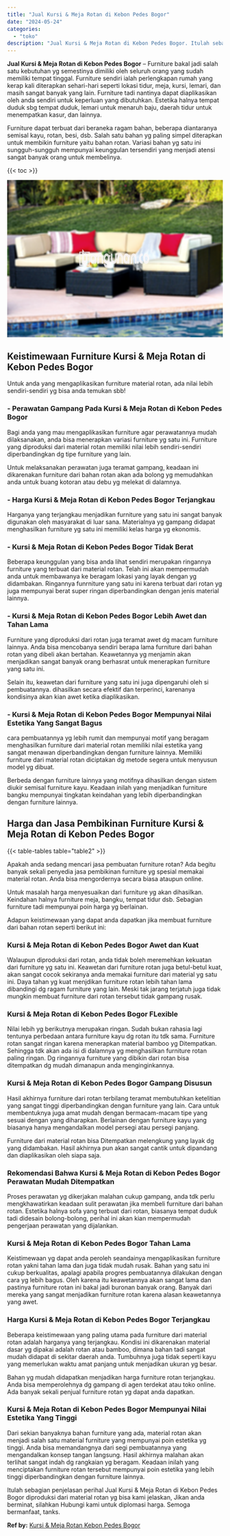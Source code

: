 ```yaml
---
title: "Jual Kursi & Meja Rotan di Kebon Pedes Bogor"
date: "2024-05-24"
categories: 
  - "toko"
description: "Jual Kursi & Meja Rotan di Kebon Pedes Bogor. Itulah sebagian penjelasan perihal Jual Kursi & Meja Rotan di Kebon Pedes Bogor diproduksi dari material rotan..."
---
```


**Jual Kursi & Meja Rotan di Kebon Pedes Bogor** – Furniture bakal jadi salah satu kebutuhan yg semestinya dimiliki oleh seluruh orang yang sudah memiliki tempat tinggal. Furniture sendiri ialah perlengkapan rumah yang kerap kali diterapkan sehari-hari seperti lokasi tidur, meja, kursi, lemari, dan masih sangat banyak yang lain. Furniture tadi nantinya dapat diaplikasikan oleh anda sendiri untuk keperluan yang dibutuhkan. Estetika halnya tempat duduk sbg tempat duduk, lemari untuk menaruh baju, daerah tidur untuk menempatkan kasur, dan lainnya.

Furniture dapat terbuat dari beraneka ragam bahan, beberapa diantaranya semisal kayu, rotan, besi, dsb. Salah satu bahan yg paling simpel diterapkan untuk membikin furniture yaitu bahan rotan. Variasi bahan yg satu ini sungguh-sungguh mempunyai keunggulan tersendiri yang menjadi atensi sangat banyak orang untuk membelinya.

{{< toc >}}

![Jual Kursi & Meja Rotan di Kebon Pedes Bogor](/images/kursi-meja-rotan-murah30.png)

## Keistimewaan Furniture Kursi & Meja Rotan di Kebon Pedes Bogor

Untuk anda yang mengaplikasikan furniture material rotan, ada nilai lebih sendiri-sendiri yg bisa anda temukan sbb!

### \- Perawatan Gampang Pada Kursi & Meja Rotan di Kebon Pedes Bogor

Bagi anda yang mau mengaplikasikan furniture agar perawatannya mudah dilaksanakan, anda bisa menerapkan variasi furniture yg satu ini. Furniture yang diproduksi dari material rotan memiliki nilai lebih sendiri-sendiri diperbandingkan dg tipe furniture yang lain.

Untuk melaksanakan perawatan juga teramat gampang, keadaan ini dikarenakan furniture dari bahan rotan akan ada bolong yg memudahkan anda untuk buang kotoran atau debu yg melekat di dalamnya.

### \- Harga Kursi & Meja Rotan di Kebon Pedes Bogor Terjangkau

Harganya yang terjangkau menjadikan furniture yang satu ini sangat banyak digunakan oleh masyarakat di luar sana. Materialnya yg gampang didapat menghasilkan furniture yg satu ini memiliki kelas harga yg ekonomis.

### \- Kursi & Meja Rotan di Kebon Pedes Bogor Tidak Berat

Beberapa keunggulan yang bisa anda lihat sendiri merupakan ringannya furniture yang terbuat dari material rotan. Telah ini akan mempermudah anda untuk membawanya ke beragam lokasi yang layak dengan yg didambakan. Ringannya funrniture yang satu ini karena terbuat dari rotan yg juga mempunyai berat super ringan diperbandingkan dengan jenis material lainnya.

### \- Kursi & Meja Rotan di Kebon Pedes Bogor Lebih Awet dan Tahan Lama

Furniture yang diproduksi dari rotan juga teramat awet dg macam furniture lainnya. Anda bisa mencobanya sendiri berapa lama furniture dari bahan rotan yang dibeli akan bertahan. Keawetannya yg menjamin akan menjadikan sangat banyak orang berhasrat untuk menerapkan furniture yang satu ini.

Selain itu, keawetan dari furniture yang satu ini juga dipengaruhi oleh si pembuatannya. dihasilkan secara efektif dan terperinci, karenanya kondisinya akan kian awet ketika diaplikasikan.

### \- Kursi & Meja Rotan di Kebon Pedes Bogor Mempunyai Nilai Estetika Yang Sangat Bagus

cara pembuatannya yg lebih rumit dan mempunyai motif yang beragam menghasilkan furniture dari material rotan memiliki nilai estetika yang sangat menawan diperbandingkan dengan furniture lainnya. Memiliki furniture dari material rotan diciptakan dg metode segera untuk menyusun model yg dibuat.

Berbeda dengan furniture lainnya yang motifnya dihasilkan dengan sistem diukir semisal furniture kayu. Keadaan inilah yang menjadikan furniture bangku mempunyai tingkatan keindahan yang lebih diperbandingkan dengan furniture lainnya.

## Harga dan Jasa Pembikinan Furniture Kursi & Meja Rotan di Kebon Pedes Bogor

{{< table-tables table="table2" >}}

Apakah anda sedang mencari jasa pembuatan furniture rotan? Ada begitu banyak sekali penyedia jasa pembikinan furniture yg spesial memakai material rotan. Anda bisa mengordernya secara biasa ataupun online.

Untuk masalah harga menyesuaikan dari furniture yg akan dihasilkan. Keindahan halnya furniture meja, bangku, tempat tidur dsb. Sebagian furniture tadi mempunyai poin harga yg berlainan.

Adapun keistimewaan yang dapat anda dapatkan jika membuat furniture dari bahan rotan seperti berikut ini:

### Kursi & Meja Rotan di Kebon Pedes Bogor Awet dan Kuat

Walaupun diproduksi dari rotan, anda tidak boleh meremehkan kekuatan dari furniture yg satu ini. Keawetan dari furniture rotan juga betul-betul kuat, akan sangat cocok sekiranya anda memakai furniture dari material yg satu ini. Daya tahan yg kuat menjdikan furniture rotan lebih tahan lama dibandingi dg ragam furniture yang lain. Meski tak jarang terjatuh juga tidak mungkin membuat furniture dari rotan tersebut tidak gampang rusak.

### Kursi & Meja Rotan di Kebon Pedes Bogor FLexible

Nilai lebih yg berikutnya merupakan ringan. Sudah bukan rahasia lagi tentunya perbedaan antara furniture kayu dg rotan itu tdk sama. Furniture rotan sangat ringan karena menerapkan material bamboo yg Ditempatkan. Sehingga tdk akan ada isi di dalamnya yg menghasilkan furniture rotan paling ringan. Dg ringannya furniture yang dibikin dari rotan bisa ditempatkan dg mudah dimanapun anda menginginkannya.

### Kursi & Meja Rotan di Kebon Pedes Bogor Gampang Disusun

Hasil akhirnya furniture dari rotan terbilang teramat membutuhkan ketelitian yang sangat tinggi diperbandingkan dengan furniture yang lain. Cara untuk membentuknya juga amat mudah dengan bermacam-macam tipe yang sesuai dengan yang diharapkan. Berlainan dengan furniture kayu yang biasanya hanya mengandalkan model persegi atau persegi panjang.

Furniture dari material rotan bisa Ditempatkan melengkung yang layak dg yang didambakan. Hasil akhirnya pun akan sangat cantik untuk dipandang dan diaplikasikan oleh siapa saja.

### Rekomendasi Bahwa Kursi & Meja Rotan di Kebon Pedes Bogor Perawatan Mudah Ditempatkan

Proses perawatan yg dikerjakan malahan cukup gampang, anda tdk perlu mengkhawatirkan keadaan sulit perawatan jika membeli furniture dari bahan rotan. Estetika halnya sofa yang terbuat dari rotan, biasanya tempat duduk tadi didesain bolong-bolong, perihal ini akan kian mempermudah pengerjaan perawatan yang dijalankan.

### Kursi & Meja Rotan di Kebon Pedes Bogor Tahan Lama

Keistimewaan yg dapat anda peroleh seandainya mengaplikasikan furniture rotan yakni tahan lama dan juga tidak mudah rusak. Bahan yang satu ini cukup berkualitas, apalagi apabila progres pembuatannya dilakukan dengan cara yg lebih bagus. Oleh karena itu keawetannya akan sangat lama dan pastinya furniture rotan ini bakal jadi buronan banyak orang. Banyak dari mereka yang sangat menjadikan furniture rotan karena alasan keawetannya yang awet.

### Harga Kursi & Meja Rotan di Kebon Pedes Bogor Terjangkau

Beberapa keistimewaan yang paling utama pada furniture dari material rotan adalah harganya yang terjangkau. Kondisi ini dikarenakan material dasar yg dipakai adalah rotan atau bamboo, dimana bahan tadi sangat mudah didapat di sekitar daerah anda. Tumbuhnya juga tidak seperti kayu yang memerlukan waktu amat panjang untuk menjadikan ukuran yg besar.

Bahan yg mudah didapatkan menjadikan harga furniture rotan terjangkau. Anda bisa memperolehnya dg gampang di agen terdekat atau toko online. Ada banyak sekali penjual furniture rotan yg dapat anda dapatkan.

### Kursi & Meja Rotan di Kebon Pedes Bogor Mempunyai Nilai Estetika Yang Tinggi

Dari sekian banyaknya bahan furniture yang ada, material rotan akan menjadi salah satu material furniture yang mempunyai poin estetika yg tinggi. Anda bisa memandangnya dari segi pembuatannya yang mengandalkan konsep tangan langsung. Hasil akhirnya malahan akan terlihat sangat indah dg rangkaian yg beragam. Keadaan inilah yang menciptakan furniture rotan tersebut mempunyai poin estetika yang lebih tinggi diperbandingkan dengan furniture lainnya.

Itulah sebagian penjelasan perihal Jual Kursi & Meja Rotan di Kebon Pedes Bogor diproduksi dari material rotan yg bisa kami jelaskan, Jikan anda berminat, silahkan Hubungi kami untuk diplomasi harga. Semoga bermanfaat, tanks.

**Ref by:** [Kursi & Meja Rotan Kebon Pedes Bogor](https://id.wikipedia.org/wiki/Kursi)
